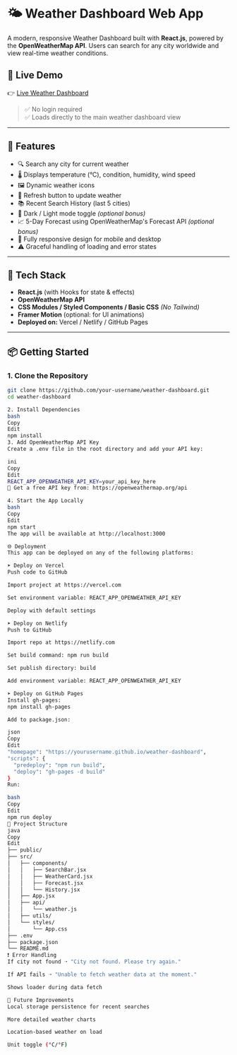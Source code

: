 # 🌤️ Weather Dashboard Web App

A modern, responsive Weather Dashboard built with **React.js**, powered by the **OpenWeatherMap API**. Users can search for any city worldwide and view real-time weather conditions.

## 🚀 Live Demo

👉 [Live Weather Dashboard](https://your-deployment-url.com)

> ✅ No login required  
> ✅ Loads directly to the main weather dashboard view

---

## 📌 Features

- 🔍 Search any city for current weather
- 🌡️ Displays temperature (°C), condition, humidity, wind speed
- 🖼️ Dynamic weather icons
- 🔄 Refresh button to update weather
- 📚 Recent Search History (last 5 cities)
- 🌙 Dark / Light mode toggle *(optional bonus)*
- 📈 5-Day Forecast using OpenWeatherMap's Forecast API *(optional bonus)*
- 🎯 Fully responsive design for mobile and desktop
- ⚠️ Graceful handling of loading and error states

---

## 🧱 Tech Stack

- **React.js** (with Hooks for state & effects)
- **OpenWeatherMap API**
- **CSS Modules / Styled Components / Basic CSS** *(No Tailwind)*
- **Framer Motion** (optional: for UI animations)
- **Deployed on:** Vercel / Netlify / GitHub Pages

---

## 📦 Getting Started

### 1. Clone the Repository
```bash
git clone https://github.com/your-username/weather-dashboard.git
cd weather-dashboard

2. Install Dependencies
bash
Copy
Edit
npm install
3. Add OpenWeatherMap API Key
Create a .env file in the root directory and add your API key:

ini
Copy
Edit
REACT_APP_OPENWEATHER_API_KEY=your_api_key_here
🔑 Get a free API key from: https://openweathermap.org/api

4. Start the App Locally
bash
Copy
Edit
npm start
The app will be available at http://localhost:3000

🌐 Deployment
This app can be deployed on any of the following platforms:

➤ Deploy on Vercel
Push code to GitHub

Import project at https://vercel.com

Set environment variable: REACT_APP_OPENWEATHER_API_KEY

Deploy with default settings

➤ Deploy on Netlify
Push to GitHub

Import repo at https://netlify.com

Set build command: npm run build

Set publish directory: build

Add environment variable: REACT_APP_OPENWEATHER_API_KEY

➤ Deploy on GitHub Pages
Install gh-pages:
npm install gh-pages

Add to package.json:

json
Copy
Edit
"homepage": "https://yourusername.github.io/weather-dashboard",
"scripts": {
  "predeploy": "npm run build",
  "deploy": "gh-pages -d build"
}
Run:

bash
Copy
Edit
npm run deploy
📁 Project Structure
java
Copy
Edit
├── public/
├── src/
│   ├── components/
│   │   ├── SearchBar.jsx
│   │   ├── WeatherCard.jsx
│   │   ├── Forecast.jsx
│   │   └── History.jsx
│   ├── App.jsx
│   ├── api/
│   │   └── weather.js
│   ├── utils/
│   └── styles/
│       └── App.css
├── .env
├── package.json
└── README.md
❗ Error Handling
If city not found ➝ "City not found. Please try again."

If API fails ➝ "Unable to fetch weather data at the moment."

Shows loader during data fetch

🧠 Future Improvements
Local storage persistence for recent searches

More detailed weather charts

Location-based weather on load

Unit toggle (°C/°F)

